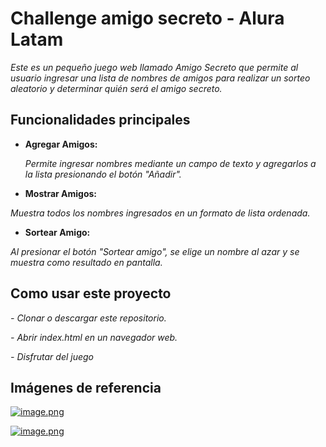 <h1>Challenge amigo secreto - Alura Latam</h1>

*<p>Este es un pequeño juego web llamado Amigo Secreto que permite al usuario ingresar una 
lista de nombres de amigos para realizar un sorteo aleatorio y determinar quién será el amigo secreto.</p>*

<h2>Funcionalidades principales</h2>

- **Agregar Amigos:**
*<p>Permite ingresar nombres mediante un campo de texto y agregarlos a la lista presionando el botón "Añadir".</p>*

- **Mostrar Amigos:**
  
*<p> Muestra todos los nombres ingresados en un formato de lista ordenada. </p>*

- **Sortear Amigo:**
  
*<p> Al presionar el botón "Sortear amigo", se elige un nombre al azar y se muestra como resultado en pantalla. </p>*

<h2>Como usar este proyecto </h2>

*- Clonar o descargar este repositorio.*

*- Abrir index.html en un navegador web.*
  
*- Disfrutar del juego*

<h2>Imágenes de referencia </h2>

[![image.png](https://i.postimg.cc/GpwCjp1g/image.png)](https://postimg.cc/fVKpzDyY)

[![image.png](https://i.postimg.cc/nLY6YY2M/image.png)](https://postimg.cc/mckXT90G)
